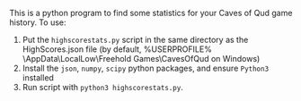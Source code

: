 This is a python program to find some statistics for your Caves of Qud
game history. To use:
1. Put the `highscorestats.py` script in the same directory as the HighScores.json file
    (by default, %USERPROFILE% \AppData\LocalLow\Freehold Games\CavesOfQud on Windows)
2. Install the `json`, `numpy`, `scipy` python packages, and ensure `Python3` installed
3. Run script with `python3 highscorestats.py`.
